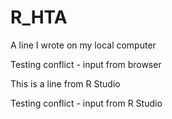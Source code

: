# R_HTA

A line I wrote on my local computer

Testing conflict - input from browser

This is a line from R Studio

Testing conflict - input from R Studio